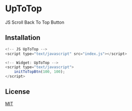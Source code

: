 # UpToTop

JS Scroll Back To Top Button

## Installation

```js
<!-- JS UpToTop -->
<script type="text/javascript" src="index.js"></script>

<!-- Widget: UpToTop -->
<script type="text/javascript">
    initToTopBtn(100, 100);
</script>
```

## License

[MIT](LICENSE)
